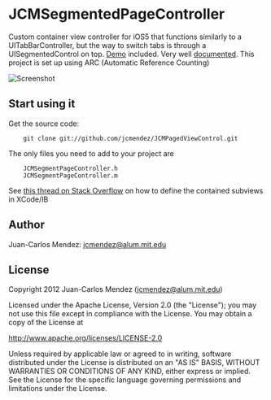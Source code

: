 # JCMSegmentedPageController

Custom container view controller for iOS5 that functions similarly to a UITabBarController, but the way to switch tabs is through a UISegmentedControl on top.  [Demo](https://github.com/jcmendez/JCMSegmentPageController/blob/master/Demo/DemoSimpleTableViewController.m) included.
Very well [documented](http://jcmendez.github.com/JCMSegmentPageController/).  This project is set up using ARC (Automatic Reference Counting)

![Screenshot](https://github.com/jcmendez/JCMSegmentPageController/raw/master/Screenshot.png)

## Start using it

Get the source code:

	    git clone git://github.com/jcmendez/JCMPagedViewControl.git

The only files you need to add to your project are

        JCMSegmentPageController.h
        JCMSegmentPageController.m

See [this thread on Stack Overflow](http://stackoverflow.com/questions/10723434/how-to-use-jcmsegmentpagecontroller-with-storyboards/) on how to define the contained subviews in XCode/IB

## Author
Juan-Carlos Mendez: jcmendez@alum.mit.edu

## License

Copyright 2012 Juan-Carlos Mendez (jcmendez@alum.mit.edu)

Licensed under the Apache License, Version 2.0 (the "License");
you may not use this file except in compliance with the License.
You may obtain a copy of the License at

http://www.apache.org/licenses/LICENSE-2.0

Unless required by applicable law or agreed to in writing, software
distributed under the License is distributed on an "AS IS" BASIS,
WITHOUT WARRANTIES OR CONDITIONS OF ANY KIND, either express or implied.
See the License for the specific language governing permissions and
limitations under the License. 
